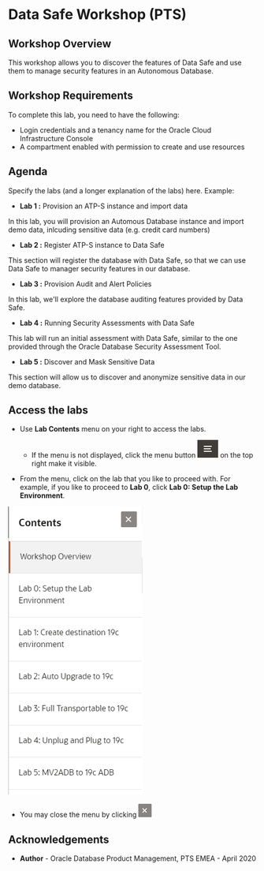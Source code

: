 # Data Safe Workshop (PTS) #

## Workshop Overview ##

This workshop allows you to discover the features of Data Safe and use them to manage security features in an Autonomous Database.

## Workshop Requirements

To complete this lab, you need to have the following:
* Login credentials and a tenancy name for the Oracle Cloud Infrastructure Console
* A compartment enabled with permission to create and use resources

## Agenda

Specify the labs (and a longer explanation of the labs) here. Example:


- **Lab 1 :** Provision an ATP-S instance and import data

In this lab, you will provision an Automous Database instance and import demo data, inlcuding sensitive data (e.g. credit card numbers)

- **Lab 2 :** Register ATP-S instance to Data Safe

This section will register the database with Data Safe, so that we can use Data Safe to manager security features in our database.

- **Lab 3 :** Provision Audit and Alert Policies

In this lab, we'll explore the database auditing features provided by Data Safe.

- **Lab 4 :** Running Security Assessments with Data Safe

This lab will run an initial assessment with Data Safe, similar to the one provided through the Oracle Database Security Assessment Tool.

- **Lab 5 :** Discover and Mask Sensitive Data

This section will allow us to discover and anonymize sensitive data in our demo database.

## Access the labs ##

- Use **Lab Contents** menu on your right to access the labs.
    - If the menu is not displayed, click the menu button ![](./images/menu-button.png) on the top right  make it visible.

- From the menu, click on the lab that you like to proceed with. For example, if you like to proceed to **Lab 0**, click **Lab 0: Setup the Lab Environment**.

![](./images/menu.png "")

- You may close the menu by clicking ![](./images/menu-close.png "")

## Acknowledgements

- **Author** - Oracle Database Product Management, PTS EMEA - April 2020

